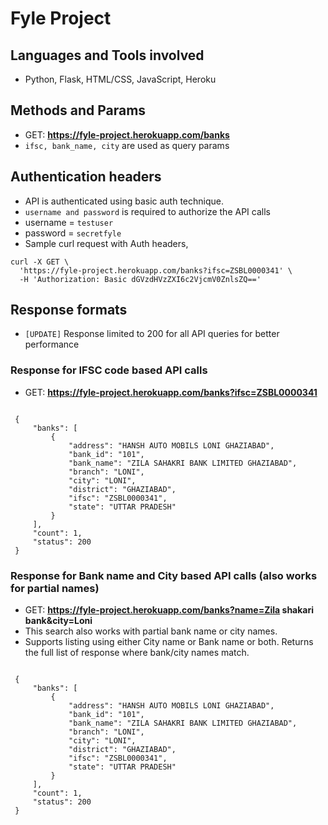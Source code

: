 # Fyle Project

## Languages and Tools involved
- Python, Flask, HTML/CSS, JavaScript, Heroku

## Methods and Params
- GET:  **https://fyle-project.herokuapp.com/banks**
- `ifsc, bank_name, city` are used as query params

## Authentication headers
- API is authenticated using basic auth technique.
- `username and password` is required to authorize the API calls
- username = `testuser`
- password = `secretfyle`
- Sample curl request with Auth headers,
```
curl -X GET \
  'https://fyle-project.herokuapp.com/banks?ifsc=ZSBL0000341' \
  -H 'Authorization: Basic dGVzdHVzZXI6c2VjcmV0ZnlsZQ==' 
```

## Response formats
- `[UPDATE]` Response limited to 200 for all API queries for better performance
### Response for IFSC code based API calls
- GET: **https://fyle-project.herokuapp.com/banks?ifsc=ZSBL0000341**
 ```
  
  {
      "banks": [
          {
              "address": "HANSH AUTO MOBILS LONI GHAZIABAD",
              "bank_id": "101",
              "bank_name": "ZILA SAHAKRI BANK LIMITED GHAZIABAD",
              "branch": "LONI",
              "city": "LONI",
              "district": "GHAZIABAD",
              "ifsc": "ZSBL0000341",
              "state": "UTTAR PRADESH"
          }
      ],
      "count": 1,
      "status": 200
  }
```
### Response for Bank name and City based API calls (also works for partial names)
- GET: **https://fyle-project.herokuapp.com/banks?name=Zila shakari bank&city=Loni**
- This search also works with partial bank name or city names.
- Supports listing using either City name or Bank name or both. Returns the full list of response where bank/city names match. 
 ```
  
  {
      "banks": [
          {
              "address": "HANSH AUTO MOBILS LONI GHAZIABAD",
              "bank_id": "101",
              "bank_name": "ZILA SAHAKRI BANK LIMITED GHAZIABAD",
              "branch": "LONI",
              "city": "LONI",
              "district": "GHAZIABAD",
              "ifsc": "ZSBL0000341",
              "state": "UTTAR PRADESH"
          }
      ],
      "count": 1,
      "status": 200
  }
```
